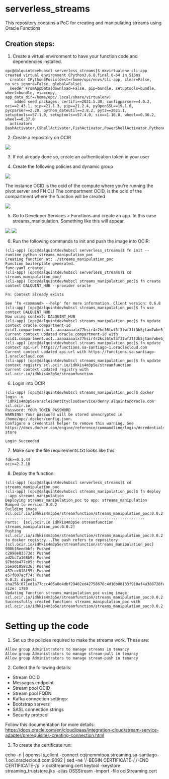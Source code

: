 # serverless_streams
This repository contains a PoC for creating and manipulating streams using Oracle Functions

## Creation steps: 

1. Create a virtual environment to have your function code and dependencies installed. 


```shell
opc@dalquintdevhubscl serverless_streams]$ mkvirtualenv cli-app
created virtual environment CPython3.6.8.final.0-64 in 516ms
  creator CPython3Posix(dest=/home/opc/envs/cli-app, clear=False, no_vcs_ignore=False, global=False)
  seeder FromAppData(download=False, pip=bundle, setuptools=bundle, wheel=bundle, via=copy, app_data_dir=/home/opc/.local/share/virtualenv)
    added seed packages: certifi==2021.5.30, configparser==4.0.2, oci==2.43.1, pip==21.1.3, pip==21.2.4, pyOpenSSL==19.1.0, pycparser==2.20, python_dateutil==2.8.2, pytz==2021.1, setuptools==57.1.0, setuptools==57.4.0, six==1.16.0, wheel==0.36.2, wheel==0.37.0
  activators BashActivator,CShellActivator,FishActivator,PowerShellActivator,PythonActivator,XonshActivator
```

2. Create a repository on OCIR

![](./img/stream_function_ocir.png)

3. If not already done so, create an authentication token in your user

4. Create the following policies and dynamic group

![](./img/dyn_group.png)

The instance OCID is the ocid of the compute where you're running the pivot server and FN CLI
The compartment OCID, is the ocid of the compartment where the function will be created

![](./img/policies.png)

5. Go to Developer Services > Functions and create an app. In this case streams_manipulation. Something like this will appear.

![](./img/fn_app_creation.png)
![](./img/fn_app_setup.png)

6. Run the following commands to init and push the image into OCIR: 

```shell
(cli-app) [opc@dalquintdevhubscl serverless_streams]$ fn init --runtime python streams_manipulation_poc
Creating function at: ./streams_manipulation_poc
Function boilerplate generated.
func.yaml created.
(cli-app) [opc@dalquintdevhubscl serverless_streams]$ cd streams_manipulation_poc/
(cli-app) [opc@dalquintdevhubscl streams_manipulation_poc]$ fn create context DALQUINT_HUB --provider oracle

Fn: Context already exists

See 'fn <command> --help' for more information. Client version: 0.6.8
(cli-app) [opc@dalquintdevhubscl streams_manipulation_poc]$ fn use context DALQUINT_HUB
Now using context: DALQUINT_HUB 
(cli-app) [opc@dalquintdevhubscl streams_manipulation_poc]$ fn update context oracle.compartment-id ocid1.compartment.oc1..aaaaaaaalx77hsir4r2kc36twf3f3twf3ff3b5jtam7wbe5jmtq3bjzvjgzq
Current context updated oracle.compartment-id with ocid1.compartment.oc1..aaaaaaaalx77hsir4r2kc36twf3f3twf3ff3b5jtam7wbe5jmtq3bjzvjgzq
(cli-app) [opc@dalquintdevhubscl streams_manipulation_poc]$ fn update context api-url https://functions.sa-santiago-1.oraclecloud.com
Current context updated api-url with https://functions.sa-santiago-1.oraclecloud.com
(cli-app) [opc@dalquintdevhubscl streams_manipulation_poc]$ fn update context registry scl.ocir.io/idhkis4m3p5e/streamfunction
Current context updated registry with scl.ocir.io/idhkis4m3p5e/streamfunction
```

6. Login into OCIR

```shell
(cli-app) [opc@dalquintdevhubscl streams_manipulation_poc]$ docker login -u 'idhkis4m3p5e/oracleidentitycloudservice/denny.alquinta@oracle.com' scl.ocir.io
Password: YOUR_TOKEN_PASSWORD
WARNING! Your password will be stored unencrypted in /home/opc/.docker/config.json.
Configure a credential helper to remove this warning. See
https://docs.docker.com/engine/reference/commandline/login/#credentials-store

Login Succeeded
```


7. Make sure the file requirements.txt looks like this: 

```shell
fdk>=0.1.44
oci>=2.2.18
```

8. Deploy the function: 

```shell
(cli-app) [opc@dalquintdevhubscl serverless_streams]$ cd streams_manipulation_poc
(cli-app) [opc@dalquintdevhubscl streams_manipulation_poc]$ fn deploy --app streams_manipulation
Deploying streams_manipulation_poc to app: streams_manipulation
Bumped to version 0.0.2
Building image scl.ocir.io/idhkis4m3p5e/streamfunction/streams_manipulation_poc:0.0.2 ..............................................................
Parts:  [scl.ocir.io idhkis4m3p5e streamfunction streams_manipulation_poc:0.0.2]
Pushing scl.ocir.io/idhkis4m3p5e/streamfunction/streams_manipulation_poc:0.0.2 to docker registry...The push refers to repository [scl.ocir.io/idhkis4m3p5e/streamfunction/streams_manipulation_poc]
908b16eedbbf: Pushed 
c2898e83373d: Pushed 
ad2bc7a168b9: Pushed 
97bdde477c05: Pushed 
55ea01058c36: Pushed 
457cec018f55: Pushed 
e57f007acf74: Pushed 
0.0.2: digest: sha256:671ed1a77ccc405a0e4dbf29402ed42758678c4d10b08133f910af4a388728fe size: 1780
Updating function streams_manipulation_poc using image scl.ocir.io/idhkis4m3p5e/streamfunction/streams_manipulation_poc:0.0.2...
Successfully created function: streams_manipulation_poc with scl.ocir.io/idhkis4m3p5e/streamfunction/streams_manipulation_poc:0.0.2
```

# Setting up the code

1. Set up the policies required to make the streams work. These are: 

```shell
Allow group Administrators to manage streams in tenancy
Allow group Administrators to manage stream-pull in tenancy
Allow group Administrators to manage stream-push in tenancy
```

2. Collect the following details: 

- Stream OCID
- Messages endpoint
- Stream pool OCID
- Stream pool FQDN
- Kafka connection settings:
- Bootstrap servers
- SASL connection strings
- Security protocol

Follow this documentation for more details: https://docs.oracle.com/en/cloud/paas/integration-cloud/stream-service-adapter/prerequisites-creating-connection.html

3. To create the certificate run: 
   
echo -n | openssl s_client -connect cqijnemmtooa.streaming.sa-santiago-1.oci.oraclecloud.com:9092 | sed -ne  '/-BEGIN CERTIFICATE-/,/-END CERTIFICATE-/p' > ociStreaming.cert 
keytool -keystore streaming_truststore.jks -alias OSSStream -import -file ociStreaming.cert